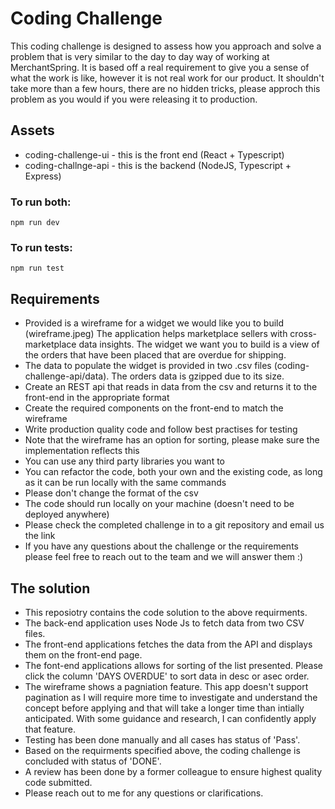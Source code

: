 # Coding Challenge

This coding challenge is designed to assess how you approach and solve a problem that is very similar to the day to day way of working at MerchantSpring. It is based off a real requirement to give you a sense of what the work is like, however it is not real work for our product. It shouldn't take more than a few hours, there are no hidden tricks, please approch this problem as you would if you were releasing it to production.

## Assets

- coding-challenge-ui - this is the front end (React + Typescript)
- coding-challnge-api - this is the backend (NodeJS, Typescript + Express)

### To run both:

`npm run dev`

### To run tests:

`npm run test`

## Requirements

- Provided is a wireframe for a widget we would like you to build (wireframe.jpeg) The application helps marketplace sellers with cross-marketplace data insights. The widget we want you to build is a view of the orders that have been placed that are overdue for shipping.
- The data to populate the widget is provided in two .csv files (coding-challenge-api/data). The orders data is gzipped due to its size.
- Create an REST api that reads in data from the csv and returns it to the front-end
  in the appropriate format
- Create the required components on the front-end to match the wireframe
- Write production quality code and follow best practises for testing
- Note that the wireframe has an option for sorting, please make sure the implementation reflects this
- You can use any third party libraries you want to
- You can refactor the code, both your own and the existing code, as long as it can be run locally with the same commands
- Please don't change the format of the csv
- The code should run locally on your machine (doesn't need to be deployed anywhere)
- Please check the completed challenge in to a git repository and email us the link
- If you have any questions about the challenge or the requirements please feel free to reach out to the team and we will answer them :)


## The solution

- This reposiotry contains the code solution to the above requirments.
- The back-end application uses Node Js to fetch data from two CSV files.
- The front-end applications fetches the data from the API and displays them on the front-end page.
- The font-end applications allows for sorting of the list presented. Please click the column 'DAYS OVERDUE' to sort data in desc or asec order.
- The wireframe shows a pagniation feature. This app doesn't support pagination as I will require more time to investigate and understand the concept before applying and that will take a longer time than intially anticipated. With some guidance and research, I can confidently apply that feature.
- Testing has been done manually and all cases has status of 'Pass'.
- Based on the requirments specified above, the coding challenge is concluded with status of 'DONE'.
- A review has been done by a former colleague to ensure highest quality code submitted. 
- Please reach out to me for any questions or clarifications.
